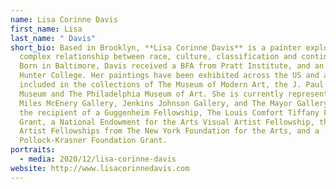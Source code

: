 ```yaml
---
name: Lisa Corinne Davis
first_name: Lisa
last_name: " Davis"
short_bio: Based in Brooklyn, **Lisa Corinne Davis** is a painter exploring the
  complex relationship between race, culture, classification and contingency.
  Born in Baltimore, Davis received a BFA from Pratt Institute, and an MFA from
  Hunter College. Her paintings have been exhibited across the US and are
  included in the collections of The Museum of Modern Art, the J. Paul Getty
  Museum and The Philadelphia Museum of Art. She is currently represented by
  Miles McEnery Gallery, Jenkins Johnson Gallery, and The Mayor Gallery, and is
  the recipient of a Guggenheim Fellowship, The Louis Comfort Tiffany Foundation
  Grant, a National Endowment for the Arts Visual Artist Fellowship, three
  Artist Fellowships from The New York Foundation for the Arts, and a
  Pollock-Krasner Foundation Grant.
portraits:
  - media: 2020/12/lisa-corinne-davis
website: http://www.lisacorinnedavis.com
---
```

